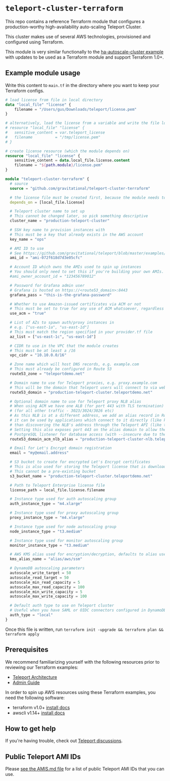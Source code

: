 # `teleport-cluster-terraform`

This repo contains a reference Terraform module that configures a production-worthy high-availability auto-scaling Teleport Cluster.

This cluster makes use of several AWS technologies, provisioned and configured using Terraform.

This module is very similar functionally to the [ha-autoscale-cluster example](https://github.com/gravitational/teleport/tree/master/examples/aws/terraform/ha-autoscale-cluster) with updates to be used as a Terraform module and support Terraform 1.0+.

## Example module usage

Write this content to `main.tf` in the directory where you want to keep your Terraform configs.

```terraform
# load license from file in local directory
data "local_file" "license" {
    filename = "/Users/gus/Downloads/teleport/license.pem"
}

# alternatively, load the license from a variable and write the file locally
# resource "local_file" "license" {
#   sensitive_content = var.teleport_license
#   filename          = "/tmp/license.pem"
# }

# create license resource (which the module depends on)
resource "local_file" "license" {
    sensitive_content = data.local_file.license.content
    filename = "${path.module}/license.pem"
}

module "teleport-cluster-terraform" {
  # source
  source = "github.com/gravitational/teleport-cluster-terraform"

  # the license file must be created first, because the module needs to load it
  depends_on = [local_file.license]

  # Teleport cluster name to set up
  # This cannot be changed later, so pick something descriptive
  cluster_name = "production-teleport-cluster"

  # SSH key name to provision instances with
  # This must be a key that already exists in the AWS account
  key_name = "ops"

  # AMI ID to use
  # See https://github.com/gravitational/teleport/blob/master/examples/aws/terraform/AMIS.md
  ami_id = "ami-072f618d7d3e05cfc"

  # Account ID which owns the AMIs used to spin up instances
  # You should only need to set this if you're building your own AMIs.
  #ami_owner_account_id = "123456789012"

  # Password for Grafana admin user
  # Grafana is hosted on https://<route53_domain>:8443
  grafana_pass = "this-is-the-grafana-password"

  # Whether to use Amazon-issued certificates via ACM or not
  # This must be set to true for any use of ACM whatsoever, regardless of whether Terraform generates/approves the cert
  use_acm = "true"

  # List of AZs to spawn auth/proxy instances in
  # e.g. ["us-east-1a", "us-east-1d"]
  # This must match the region specified in your provider.tf file
  az_list = ["us-east-1c", "us-east-1d"]

  # CIDR to use in the VPC that the module creates
  # This must be at least a /16
  vpc_cidr = "10.10.0.0/16"

  # Zone name which will host DNS records, e.g. example.com
  # This must already be configured in Route 53
  route53_zone = "teleportdemo.net"

  # Domain name to use for Teleport proxies, e.g. proxy.example.com
  # This will be the domain that Teleport users will connect to via web UI or the tsh client
  route53_domain = "production-teleport-cluster.teleportdemo.net"

  # Optional domain name to use for Teleport proxy NLB alias
  # When using ACM we have one ALB (for port 443 with TLS termination) and one NLB
  # (for all other traffic - 3023/3024/3026 etc)
  # As this NLB is at a different address, we add an alias record in Route 53 so that
  # it can be used by applications which connect to it directly (like kubectl) rather
  # than discovering the NLB's address through the Teleport API (like tsh does)
  # Setting this also exposes port 443 on the alias domain to allow the use of Teleport's
  # PostgreSQL listener for database access (with --insecure due to the lack of TLS cert)
  route53_domain_acm_nlb_alias = "production-teleport-cluster-nlb.teleportdemo.net"

  # Email for Let's Encrypt domain registration
  email = "my@email.address"

  # S3 bucket to create for encrypted Let's Encrypt certificates
  # This is also used for storing the Teleport license that is downloaded to auth servers
  # This cannot be a pre-existing bucket
  s3_bucket_name = "production-teleport-cluster.teleportdemo.net"

  # Path to Teleport Enterprise license file
  license_path = local_file.license.filename

  # Instance type used for auth autoscaling group
  auth_instance_type = "m4.xlarge"

  # Instance type used for proxy autoscaling group
  proxy_instance_type = "m4.xlarge"

  # Instance type used for node autoscaling group
  node_instance_type = "t3.medium"

  # Instance type used for monitor autoscaling group
  monitor_instance_type = "t3.medium"

  # AWS KMS alias used for encryption/decryption, defaults to alias used in SSM
  kms_alias_name = "alias/aws/ssm"

  # DynamoDB autoscaling parameters
  autoscale_write_target = 50
  autoscale_read_target = 50
  autoscale_min_read_capacity = 5
  autoscale_max_read_capacity = 100
  autoscale_min_write_capacity = 5
  autoscale_max_write_capacity = 100

  # Default auth type to use on Teleport cluster
  # Useful when you have SAML or OIDC connectors configured in DynamoDB and want to relaunch instances with a new AMI
  auth_type = "local"
}
```

Once this file is written, run `terraform init -upgrade && terraform plan && terraform apply`

## Prerequisites

We recommend familiarizing yourself with the following resources prior to reviewing our Terraform examples:

- [Teleport Architecture](https://goteleport.com/docs/architecture/overview/)
- [Admin Guide](https://goteleport.com/docs/management/admin/)

In order to spin up AWS resources using these Terraform examples, you need the following software:

- terraform v1.0+ [install docs](https://learn.hashicorp.com/tutorials/terraform/install-cli)
- awscli v1.14+ [install docs](https://docs.aws.amazon.com/cli/latest/userguide/getting-started-install.html)

## How to get help

If you're having trouble, check out [Teleport discussions](https://github.com/gravitational/teleport/discussions).

## Public Teleport AMI IDs

Please [see the AMIS.md file](https://github.com/gravitational/teleport/blob/master/examples/aws/terraform/AMIS.md) for a list of public Teleport AMI IDs that you can use.
